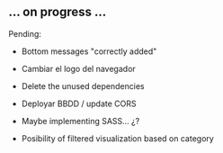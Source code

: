 ## ... on progress ...

Pending: 


- Bottom messages "correctly added"
- Cambiar el logo del navegador

- Delete the unused dependencies
- Deployar BBDD / update CORS

- Maybe implementing SASS... ¿?
- Posibility of filtered visualization based on category
